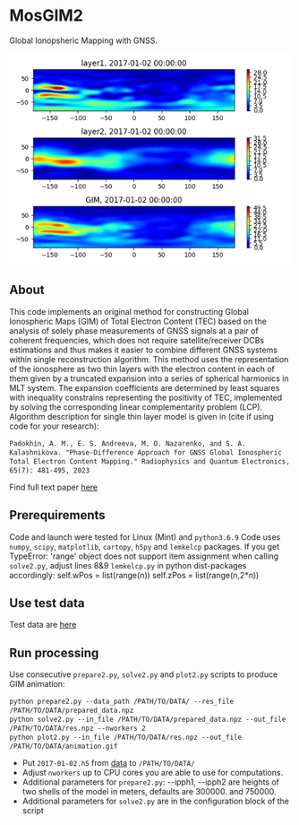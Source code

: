 # MosGIM2

Global Ionopsheric Mapping with GNSS. 

![MosGIM sample output](animation.gif)

## About

This code implements an original method for constructing Global Ionospheric Maps (GIM) of Total Electron Content (TEC) based on the analysis of solely phase measurements of GNSS signals at a pair of coherent frequencies, which does not require satellite/receiver DCBs estimations and thus makes it easier to combine different GNSS systems within single reconstruction algorithm.
This  method uses the representation of the ionosphere as two thin layers with the electron content in each of them given by a truncated expansion into a series of spherical harmonics in MLT system. The expansion coefficients are determined by least squares with inequality constrains representing the positivity of TEC, implemented by solving the corresponding linear complementarity problem (LCP). Algorithm description for single thin layer model is given in (cite if using code for your research): 

    Padokhin, A. M., E. S. Andreeva, M. O. Nazarenko, and S. A. Kalashnikova. "Phase-Difference Approach for GNSS Global Ionospheric Total Electron Content Mapping." Radiophysics and Quantum Electronics, 65(7): 481-495, 2023
    
Find full text paper [here](https://www.researchgate.net/profile/Artem-Padokhin/publication/370183741_Phase-Difference_Approach_for_GNSS_Global_Ionospheric_Total_Electron_Content_Mapping/links/64437a00d749e4340e2cb413/Phase-Difference-Approach-for-GNSS-Global-Ionospheric-Total-Electron-Content-Mapping.pdf)

## Prerequirements 

Code and launch were tested for Linux (Mint) and `python3.6.9`
Code uses `numpy`, `scipy`, `matplotlib`, `cartopy`, `h5py` and `lemkelcp` packages.
If you get TypeError: 'range' object does not support item assignment when calling `solve2.py`, adjust lines 8&9 `lemkelcp.py` in python dist-packages accordingly:
    self.wPos = list(range(n))
    self.zPos = list(range(n,2*n)) 

## Use test data

Test data are [here](https://simurg.space/gen_file?data=obs&date=2017-01-02)

## Run processing

Use consecutive `prepare2.py`,  `solve2.py` and `plot2.py` scripts to produce GIM animation:

    python prepare2.py --data_path /PATH/TO/DATA/ --res_file /PATH/TO/DATA/prepared_data.npz
    python solve2.py --in_file /PATH/TO/DATA/prepared_data.npz --out_file /PATH/TO/DATA/res.npz --nworkers 2
    python plot2.py --in_file /PATH/TO/DATA/res.npz --out_file /PATH/TO/DATA/animation.gif

* Put `2017-01-02.h5` from [data](https://simurg.space/gen_file?data=obs&date=2017-01-02) to `/PATH/TO/DATA/` 
* Adjust `nworkers` up to CPU cores you are able to use for computations.
* Additional parameters for `prepare2.py`: --ipph1, --ipph2 are heights of two shells of the model in meters, defaults are 300000. and 750000.
* Additional parameters for `solve2.py` are in the configuration block of the script

